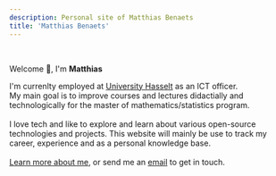 ```yaml
---
description: Personal site of Matthias Benaets
title: 'Matthias Benaets'
---
```

<br>

Welcome 👋, I'm **Matthias**

I'm currenlty employed at [University Hasselt](https://www.uhasselt.be/en) as an ICT officer.
<br>My main goal is to improve courses and lectures didactially and technologically for the master of mathematics/statistics program.
<br><br>
I love tech and like to explore and learn about various open-source technologies and projects. This website will mainly be use to track my career, experience and as a personal knowledge base.
<br><br>
[Learn more about me](/about/), or send me an [email](mailto:matthias@benaets.com) to get in touch.
<br><br>
<!--{{<button href="/about/" target="_self">}} More about me {{</button>}} --!>
